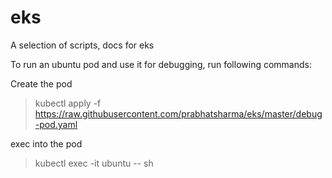 # eks
A selection of scripts, docs for eks

To run an ubuntu pod and use it for debugging, run following commands:

Create the pod

> kubectl apply -f https://raw.githubusercontent.com/prabhatsharma/eks/master/debug-pod.yaml


exec into the pod

> kubectl exec -it ubuntu -- sh

